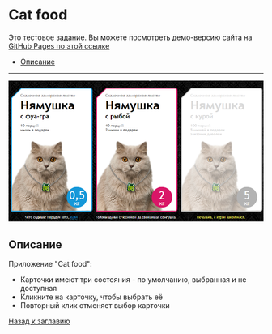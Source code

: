 # <a name='nav'>Cat food</a>

Это тестовое задание. Вы можете посмотреть демо-версию сайта на [GitHub Pages по этой ссылке](https://voverg.github.io/layout-projects/cat-food 'Посмотреть демо-версию')

- [Описание](#description)

---

![image](../main/img/cat-food.png)

## <a name='description'>Описание</a>
Приложение "Cat food":
- Карточки имеют три состояния - по умолчанию, выбранная и не доступная
- Кликните на карточку, чтобы выбрать её
- Повторный клик отменяет выбор карточки

[Назад к заглавию](#nav)
